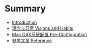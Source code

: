 # Summary

* [Introduction](README.md)
* [理念与习惯 Visions and Habits](publish/vision/vision-and-habit.md)
* [Mac OSX系统配置 Pre-Configuration](publish/system/pre-configuration.md)
* [参考文章 Reference](publish/reference/reference.md)

